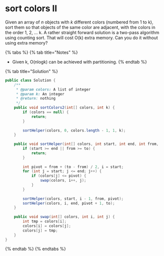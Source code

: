 # sort colors II

Given an array of _n_ objects with _k_ different colors \(numbered from 1 to k\), sort them so that objects of the same color are adjacent, with the colors in the order 1, 2, ... k. A rather straight forward solution is a two-pass algorithm using counting sort. That will cost O\(k\) extra memory. Can you do it without using extra memory?

{% tabs %}
{% tab title="Notes" %}
* Given k, O\(nlogk\) can be achieved with partitioning.
{% endtab %}

{% tab title="Solution" %}
```java
public class Solution {
    /**
     * @param colors: A list of integer
     * @param k: An integer
     * @return: nothing
     */
    public void sortColors2(int[] colors, int k) {
        if (colors == null) {
            return;
        }
        
        sortHelper(colors, 0, colors.length - 1, 1, k);
    }
    
    public void sortHelper(int[] colors, int start, int end, int from, int to) {
        if (start >= end || from >= to) {
            return;
        }
        
        int pivot = from + (to - from) / 2, i = start;
        for (int j = start; j <= end; j++) {
            if (colors[j] <= pivot) {
                swap(colors, i++, j);
            }
        }
        
        sortHelper(colors, start, i - 1, from, pivot);
        sortHelper(colors, i, end, pivot + 1, to);
    }
    
    public void swap(int[] colors, int i, int j) {
        int tmp = colors[i];
        colors[i] = colors[j];
        colors[j] = tmp;
    }
}
```
{% endtab %}
{% endtabs %}

